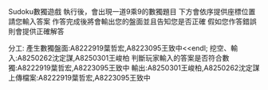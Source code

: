 Sudoku數獨遊戲
執行後，會出現一道9乘9的數獨題目
下方會依序提供座標位置請您輸入答案
作答完成後將會輸出您的盤面並且告知您是否正確
假如您作答錯誤則會提供正確解答

分工:
產生數獨盤面:A8222919葉哲宏,A8223095王致中<<endl;
挖空、輸入:A8250262沈定謀,A8250301王峻柏
判斷玩家輸入的答案是否符合數獨:A8222919葉哲宏,A8223095王致中
輸出:A8250301王峻柏,A8250262沈定謀
上傳檔案:A8222919葉哲宏,A8223095王致中
